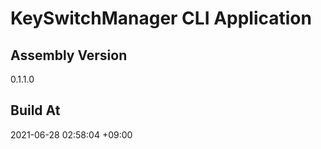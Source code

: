 KeySwitchManager CLI Application
==============================

## Assembly Version

0.1.1.0

## Build At

2021-06-28 02:58:04 +09:00
